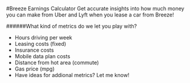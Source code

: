 #Breeze Earnings Calculator
Get accurate insights into how much money you can make from Uber and Lyft when you lease a car from Breeze!

######What kind of metrics do we let you play with?
 - Hours driving per week
 - Leasing costs (fixed)
 - Insurance costs
 - Mobile data plan costs
 - Distance from hot area (commute)
 - Gas price (mpg)
 - Have ideas for addional metrics?  Let me know!